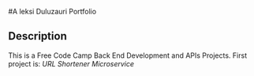 #A leksi Duluzauri Portfolio

## Description

This is a Free Code Camp Back End Development and APIs Projects. First project is: *URL Shortener Microservice*
